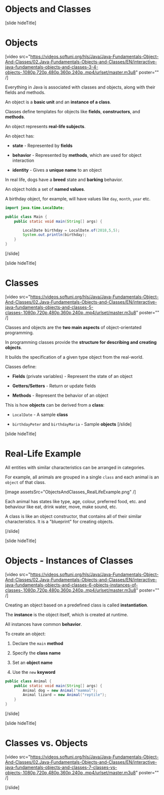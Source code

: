 # Objects and Classes

[slide hideTitle]
# Objects

[video src="https://videos.softuni.org/hls/Java/Java-Fundamentals-Object-And-Classes/02.Java-Fundamentals-Objects-and-Classes/EN/interactive-java-fundamentals-objects-and-classes-3-4-objects-,1080p,720p,480p,360p,240p,.mp4/urlset/master.m3u8" poster="" /]

Everything in Java is associated with classes and objects, along with their fields and methods.

An object is a **basic unit** and an **instance of a class**.

Classes define templates for objects like **fields**, **constructors**, and **methods**.

An object represents **real-life subjects**. 

An object has:

- **state** - Represented by **fields**

- **behavior** - Represented by **methods**, which are used for object interaction 

- **identity** - Gives a **unique name** to an object

In real life, dogs have a **breed** state and **barking** behavior.

An object holds a set of **named values**.

A birthday object, for example, will have values like `day`, `month`, `year` etc.

```java live no-template
import java.time.LocalDate;

public class Main {
    public static void main(String[] args) {

        LocalDate birthday = LocalDate.of(2018,5,5);
        System.out.println(birthday);
    }
}
```

[/slide]

[slide hideTitle]
# Classes

[video src="https://videos.softuni.org/hls/Java/Java-Fundamentals-Object-And-Classes/02.Java-Fundamentals-Objects-and-Classes/EN/interactive-java-fundamentals-objects-and-classes-5-classes-,1080p,720p,480p,360p,240p,.mp4/urlset/master.m3u8" poster="" /]

Classes and objects are the **two main aspects** of object-orientated programming. 

In programming classes provide the **structure for describing and creating objects**. 

It builds the specification of a given type object from the real-world.

Classes define: 

- **Fields** (private variables) - Represent the state of an object

- **Getters/Setters** - Return or update fields

- **Methods** - Represent the behavior of an object


This is how **objects** can be derived from a **class**:

- `LocalDate` - A sample **class**

- `birthdayPeter` and `birthdayMaria` - Sample **objects**
[/slide]

[slide hideTitle]
# Real-Life Example

All entities with similar characteristics can be arranged in categories.

For example, all animals are grouped in a single `class` and each animal is an `object` of that class.

[image assetsSrc="ObjectsAndClasses_RealLifeExample.png" /]

Each animal has states like type, age, colour, preferred food, etc. and behaviour like eat, drink water, move, make sound, etc. 

A class is like an object constructor, that contains all of their similar characteristics. It is a "blueprint" for creating objects.


[/slide]

[slide hideTitle]
# Objects - Instances of Classes

[video src="https://videos.softuni.org/hls/Java/Java-Fundamentals-Object-And-Classes/02.Java-Fundamentals-Objects-and-Classes/EN/interactive-java-fundamentals-objects-and-classes-6-objects-instances-of-classes-,1080p,720p,480p,360p,240p,.mp4/urlset/master.m3u8" poster="" /]

Creating an object based on a predefined class is called **instantiation**.

The **instance** is the object itself, which is created at runtime.

All instances have common **behavior**. 

To create an object: 

1) Declare the `main` **method**

2) Specify the **class name** 

3) Set an **object name**

4) Use the `new` **keyword** 

```java
public class Animal {
    public static void main(String[] args) {
        Animal dog = new Animal("mammal");
        Animal lizard = new Animal("reptile");
    }
}
```

[/slide]

[slide hideTitle]

# Classes vs. Objects

[video src="https://videos.softuni.org/hls/Java/Java-Fundamentals-Object-And-Classes/02.Java-Fundamentals-Objects-and-Classes/EN/interactive-java-fundamentals-objects-and-classes-7-classes-vs-objects-,1080p,720p,480p,360p,240p,.mp4/urlset/master.m3u8" poster="" /]

[/slide]